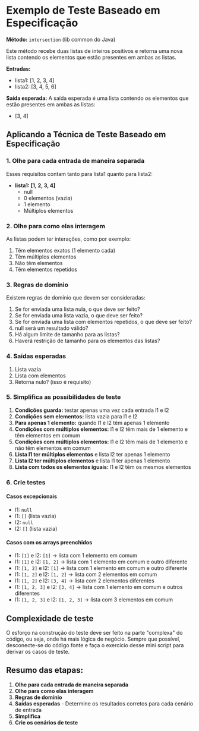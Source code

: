 # Exemplo de Teste Baseado em Especificação

**Método:** `intersection` (lib common do Java)

Este método recebe duas listas de inteiros positivos e retorna uma nova lista contendo os elementos que estão presentes em ambas as listas.

**Entradas:**
- lista1: [1, 2, 3, 4]
- lista2: [3, 4, 5, 6]

**Saída esperada:** A saída esperada é uma lista contendo os elementos que estão presentes em ambas as listas:
- [3, 4]

## Aplicando a Técnica de Teste Baseado em Especificação

### 1. Olhe para cada entrada de maneira separada

Esses requisitos contam tanto para lista1 quanto para lista2:

- **lista1: [1, 2, 3, 4]**
  - null
  - 0 elementos (vazia)
  - 1 elemento
  - Múltiplos elementos

### 2. Olhe para como elas interagem

As listas podem ter interações, como por exemplo:

1. Têm elementos exatos (1 elemento cada)
2. Têm múltiplos elementos
3. Não têm elementos
4. Têm elementos repetidos

### 3. Regras de domínio

Existem regras de domínio que devem ser consideradas:

1. Se for enviada uma lista nula, o que deve ser feito?
2. Se for enviada uma lista vazia, o que deve ser feito?
3. Se for enviada uma lista com elementos repetidos, o que deve ser feito?
4. null será um resultado válido?
5. Há algum limite de tamanho para as listas?
6. Haverá restrição de tamanho para os elementos das listas?

### 4. Saídas esperadas

1. Lista vazia
2. Lista com elementos
3. Retorna nulo? (isso é requisito)

### 5. Simplifica as possibilidades de teste

1. **Condições guarda:** testar apenas uma vez cada entrada l1 e l2
2. **Condições sem elementos:** lista vazia para l1 e l2
3. **Para apenas 1 elemento:** quando l1 e l2 têm apenas 1 elemento
4. **Condições com múltiplos elementos:** l1 e l2 têm mais de 1 elemento e têm elementos em comum
5. **Condições com múltiplos elementos:** l1 e l2 têm mais de 1 elemento e não têm elementos em comum
6. **Lista l1 ter múltiplos elementos** e lista l2 ter apenas 1 elemento
7. **Lista l2 ter múltiplos elementos** e lista l1 ter apenas 1 elemento
8. **Lista com todos os elementos iguais:** l1 e l2 têm os mesmos elementos

### 6. Crie testes

#### Casos excepcionais

- l1: `null`
- l1: `[]` (lista vazia)
- l2: `null`
- l2: `[]` (lista vazia)

#### Casos com os arrays preenchidos

- l1: `[1]` e l2: `[1]` → lista com 1 elemento em comum
- l1: `[1]` e l2: `[1, 2]` → lista com 1 elemento em comum e outro diferente
- l1: `[1, 2]` e l2: `[1]` → lista com 1 elemento em comum e outro diferente
- l1: `[1, 2]` e l2: `[1, 2]` → lista com 2 elementos em comum
- l1: `[1, 2]` e l2: `[3, 4]` → lista com 2 elementos diferentes
- l1: `[1, 2, 3]` e l2: `[3, 4]` → lista com 1 elemento em comum e outros diferentes
- l1: `[1, 2, 3]` e l2: `[1, 2, 3]` → lista com 3 elementos em comum

## Complexidade de teste

O esforço na construção do teste deve ser feito na parte "complexa" do código, ou seja, onde há mais lógica de negócio. Sempre que possível, desconecte-se do código fonte e faça o exercício desse mini script para derivar os casos de teste.

## Resumo das etapas:

1. **Olhe para cada entrada de maneira separada**
2. **Olhe para como elas interagem**
3. **Regras de domínio**
4. **Saídas esperadas** - Determine os resultados corretos para cada cenário de entrada
5. **Simplifica**
6. **Crie os cenários de teste**
